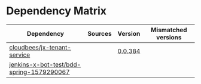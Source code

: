 # Dependency Matrix

Dependency | Sources | Version | Mismatched versions
---------- | ------- | ------- | -------------------
[cloudbees/jx-tenant-service](https://github.com/cloudbees/jx-tenant-service) |  | [0.0.384](https://github.com/cloudbees/jx-tenant-service/releases/tag/v0.0.384) | 
[jenkins-x-bot-test/bdd-spring-1579290067](https://github.com/jenkins-x-bot-test/bdd-spring-1579290067.git) |  | []() | 
